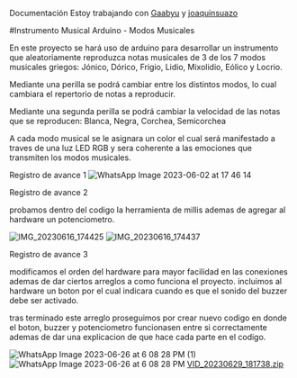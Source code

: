 Documentación
Estoy trabajando con [Gaabyu](http://github.com/Gaabyu) y [joaquinsuazo](http://github.com/joaquinsuazo)

#Instrumento Musical Arduino - Modos Musicales 

En este proyecto se hará uso de arduino para desarrollar un instrumento que aleatoriamente reproduzca notas musicales de 3 de los 7 modos musicales griegos: Jónico, Dórico, Frigio, Lidio, Mixolidio, Eólico y Locrio.

Mediante una perilla se podrá cambiar entre los distintos modos, lo cual cambiara el repertorio de notas a reproducir.

Mediante una segunda perilla se podrá cambiar la velocidad de las notas que se reproducen: Blanca, Negra, Corchea, Semicorchea

A cada modo musical se le asignara un color el cual será manifestado a traves de una luz LED RGB y sera coherente a las emociones que transmiten los modos musicales. 

Registro de avance 1
![WhatsApp Image 2023-06-02 at 17 46 14](https://github.com/Maginni/aud5i022-2023-1/assets/115827031/e2b45cc0-0238-4edd-b10b-58c880953c19)

Registro de avance 2

probamos dentro del codigo la herramienta de millis ademas de agregar al hardware un potenciometro.

![IMG_20230616_174425](https://github.com/joaquinsuazo/aud5i022-2023-1/assets/128074599/7e88c9df-cda8-4410-a1ca-8236224fc3bd)
![IMG_20230616_174437](https://github.com/joaquinsuazo/aud5i022-2023-1/assets/128074599/3656801a-1df7-442e-83b4-f69504c6e535)

Registro de avance 3

modificamos el orden del hardware para mayor facilidad en las conexiones ademas de dar ciertos arreglos a como funciona el proyecto. incluimos al hardware un boton por el cual indicara cuando es que el sonido del buzzer debe ser activado.

tras terminado este arreglo proseguimos por crear nuevo codigo en donde el boton, buzzer y potenciometro funcionasen entre si correctamente ademas de dar una explicacion de que hace cada parte en el codigo. 

![WhatsApp Image 2023-06-26 at 6 08 28 PM (1)](https://github.com/joaquinsuazo/aud5i022-2023-1/assets/128074599/0afae982-01bd-4d6a-b5ee-030e5c095b38)
![WhatsApp Image 2023-06-26 at 6 08 28 PM](https://github.com/joaquinsuazo/aud5i022-2023-1/assets/128074599/4c4f5e13-e799-4122-a7e3-aa1085d6662c)
[VID_20230629_181738.zip](https://github.com/joaquinsuazo/aud5i022-2023-1/files/11911475/VID_20230629_181738.zip)



